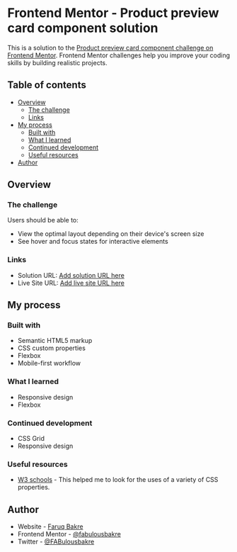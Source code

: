 # Frontend Mentor - Product preview card component solution

This is a solution to the [Product preview card component challenge on Frontend Mentor](https://www.frontendmentor.io/challenges/product-preview-card-component-GO7UmttRfa). Frontend Mentor challenges help you improve your coding skills by building realistic projects.

## Table of contents

- [Overview](#overview)
  - [The challenge](#the-challenge)
  - [Links](#links)
- [My process](#my-process)
  - [Built with](#built-with)
  - [What I learned](#what-i-learned)
  - [Continued development](#continued-development)
  - [Useful resources](#useful-resources)
- [Author](#author)


## Overview

### The challenge

Users should be able to:

- View the optimal layout depending on their device's screen size
- See hover and focus states for interactive elements


### Links

- Solution URL: [Add solution URL here](https://your-solution-url.com)
- Live Site URL: [Add live site URL here](https://your-live-site-url.com)

## My process

### Built with

- Semantic HTML5 markup
- CSS custom properties
- Flexbox
- Mobile-first workflow

### What I learned

- Responsive design
- Flexbox


### Continued development

- CSS Grid
- Responsive design

### Useful resources

- [W3 schools](https://www.w3schools.com/) - This helped me to look for the uses of a variety of CSS properties.



## Author

- Website - [Faruq Bakre](https://faruq-bakre.webflow.io/)
- Frontend Mentor - [@fabulousbakre](https://www.frontendmentor.io/profile/fabulousbakre)
- Twitter - [@FABulousbakre](https://twitter.com/FABulousbakre)
